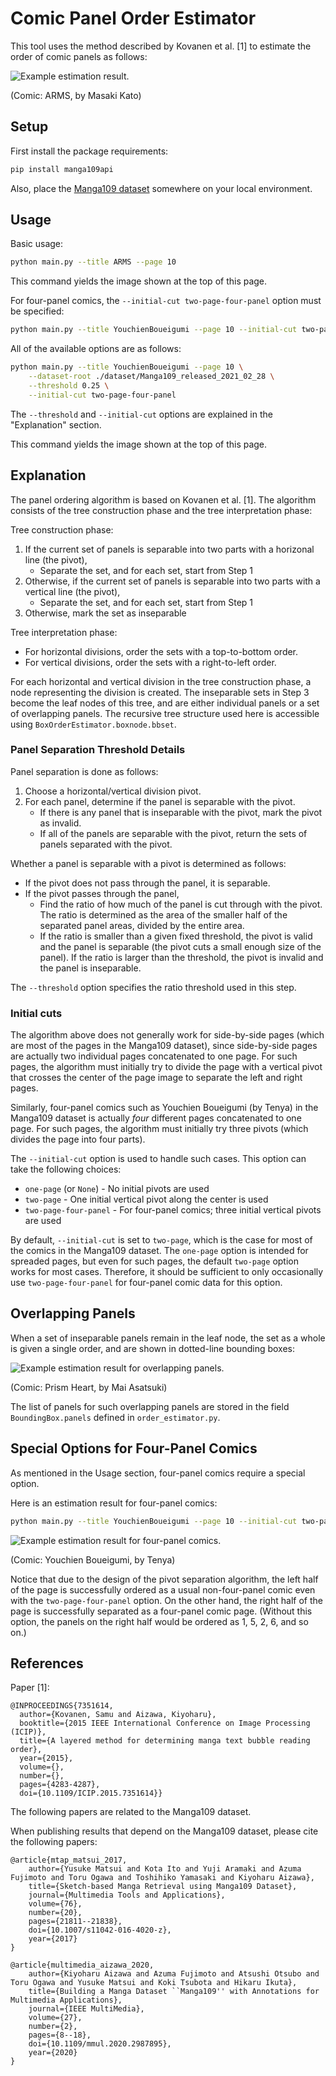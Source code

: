 # Comic Panel Order Estimator
This tool uses the method described by Kovanen et al. [1] to estimate the order of comic panels as follows:

![Example estimation result.](./res/two-page.png)

(Comic: ARMS, by Masaki Kato)


## Setup
First install the package requirements:
```bash
pip install manga109api
```

Also, place the [Manga109 dataset](https://www.manga109.org/) somewhere on your local environment.


## Usage
Basic usage:

```bash
python main.py --title ARMS --page 10
```

This command yields the image shown at the top of this page.


For four-panel comics, the `--initial-cut two-page-four-panel` option must be specified:

```bash
python main.py --title YouchienBoueigumi --page 10 --initial-cut two-page-four-panel
```

All of the available options are as follows:

```bash
python main.py --title YouchienBoueigumi --page 10 \
    --dataset-root ./dataset/Manga109_released_2021_02_28 \
    --threshold 0.25 \
    --initial-cut two-page-four-panel
```

The `--threshold` and `--initial-cut` options are explained in the "Explanation" section.

This command yields the image shown at the top of this page.


## Explanation
The panel ordering algorithm is based on Kovanen et al. [1].
The algorithm consists of the tree construction phase and the tree interpretation phase:

Tree construction phase:

1. If the current set of panels is separable into two parts with a horizonal line (the pivot),
    - Separate the set, and for each set, start from Step 1
2. Otherwise, if the current set of panels is separable into two parts with a vertical line (the pivot),
    - Separate the set, and for each set, start from Step 1
3. Otherwise, mark the set as inseparable

Tree interpretation phase:

- For horizontal divisions, order the sets with a top-to-bottom order.
- For vertical divisions, order the sets with a right-to-left order.

For each horizontal and vertical division in the tree construction phase, a node representing the division is created.
The inseparable sets in Step 3 become the leaf nodes of this tree, and are either individual panels or a set of overlapping panels.
The recursive tree structure used here is accessible using `BoxOrderEstimator.boxnode.bbset`.


### Panel Separation Threshold Details
Panel separation is done as follows:

1. Choose a horizontal/vertical division pivot.
2. For each panel, determine if the panel is separable with the pivot.
    - If there is any panel that is inseparable with the pivot, mark the pivot as invalid.
    - If all of the panels are separable with the pivot, return the sets of panels separated with the pivot.

Whether a panel is separable with a pivot is determined as follows:

- If the pivot does not pass through the panel, it is separable.
- If the pivot passes through the panel,
  - Find the ratio of how much of the panel is cut through with the pivot. The ratio is determined as the area of the smaller half of the separated panel areas, divided by the entire area.
  - If the ratio is smaller than a given fixed threshold, the pivot is valid and the panel is separable (the pivot cuts a small enough size of the panel). If the ratio is larger than the threshold, the pivot is invalid and the panel is inseparable.

The `--threshold` option specifies the ratio threshold used in this step.


### Initial cuts
The algorithm above does not generally work for side-by-side pages (which are most of the pages in the Manga109 dataset), since side-by-side pages are actually two individual pages concatenated to one page. For such pages, the algorithm must initially try to divide the page with a vertical pivot that crosses the center of the page image to separate the left and right pages.

Similarly, four-panel comics such as Youchien Boueigumi (by Tenya) in the Manga109 dataset is actually _four_ different pages concatenated to one page. For such pages, the algorithm must initially try three pivots (which divides the page into four parts).

The `--initial-cut` option is used to handle such cases. This option can take the following choices:

- `one-page` (or `None`) - No initial pivots are used
- `two-page` - One initial vertical pivot along the center is used
- `two-page-four-panel` - For four-panel comics; three initial vertical pivots are used

By default, `--initial-cut` is set to `two-page`, which is the case for most of the comics in the Manga109 dataset.
The `one-page` option is intended for spreaded pages, but even for such pages, the default `two-page` option works for most cases.
Therefore, it should be sufficient to only occasionally use `two-page-four-panel` for four-panel comic data for this option.


## Overlapping Panels
When a set of inseparable panels remain in the leaf node, the set as a whole is given a single order, and are shown in dotted-line bounding boxes:

![Example estimation result for overlapping panels.](./res/overlapping.png)

(Comic: Prism Heart, by Mai Asatsuki)

The list of panels for such overlapping panels are stored in the field `BoundingBox.panels` defined in `order_estimator.py`.


## Special Options for Four-Panel Comics
As mentioned in the Usage section, four-panel comics require a special option.

Here is an estimation result for four-panel comics:

```bash
python main.py --title YouchienBoueigumi --page 10 --initial-cut two-page-four-panel
```

![Example estimation result for four-panel comics.](./res/two-page-four-panel.png)

(Comic: Youchien Boueigumi, by Tenya)

Notice that due to the design of the pivot separation algorithm, the left half of the page is successfully ordered as a usual non-four-panel comic even with the `two-page-four-panel` option. On the other hand, the right half of the page is successfully separated as a four-panel comic page. (Without this option, the panels on the right half would be ordered as 1, 5, 2, 6, and so on.)


## References
Paper [1]:

```
@INPROCEEDINGS{7351614,
  author={Kovanen, Samu and Aizawa, Kiyoharu},
  booktitle={2015 IEEE International Conference on Image Processing (ICIP)},
  title={A layered method for determining manga text bubble reading order},
  year={2015},
  volume={},
  number={},
  pages={4283-4287},
  doi={10.1109/ICIP.2015.7351614}}
```


The following papers are related to the Manga109 dataset.

When publishing results that depend on the Manga109 dataset, please cite the following papers:

```
@article{mtap_matsui_2017,
    author={Yusuke Matsui and Kota Ito and Yuji Aramaki and Azuma Fujimoto and Toru Ogawa and Toshihiko Yamasaki and Kiyoharu Aizawa},
    title={Sketch-based Manga Retrieval using Manga109 Dataset},
    journal={Multimedia Tools and Applications},
    volume={76},
    number={20},
    pages={21811--21838},
    doi={10.1007/s11042-016-4020-z},
    year={2017}
}

@article{multimedia_aizawa_2020,
    author={Kiyoharu Aizawa and Azuma Fujimoto and Atsushi Otsubo and Toru Ogawa and Yusuke Matsui and Koki Tsubota and Hikaru Ikuta},
    title={Building a Manga Dataset ``Manga109'' with Annotations for Multimedia Applications},
    journal={IEEE MultiMedia},
    volume={27},
    number={2},
    pages={8--18},
    doi={10.1109/mmul.2020.2987895},
    year={2020}
}
```
